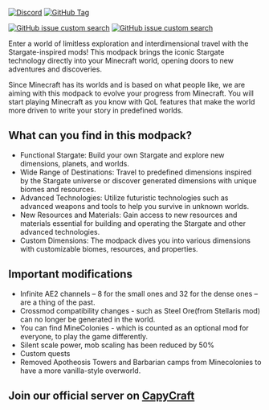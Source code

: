 [![Discord](https://img.shields.io/discord/1221428346118733864?style=for-the-badge&logo=discord&label=Discord)](https://discord.gg/exV9JXJdEn) [![GitHub Tag](https://img.shields.io/github/v/tag/Nightw4re/universum?style=for-the-badge&logo=curseforge&label=Version)](https://www.curseforge.com/minecraft/modpacks/universum)

[![GitHub issue custom search](https://img.shields.io/github/issues-search?query=repo%3ANightw4re%2Funiversum%20state%3Aopen%20-label%3Aidle%20label%3Abug&style=for-the-badge&label=Bugs&color=orange)](https://github.com/Nightw4re/universum/issues)
[![GitHub issue custom search](https://img.shields.io/github/issues-search?query=repo%3ANightw4re%2Funiversum%20state%3Aopen%20-label%3Aidle%20label%3Aenhancement&style=for-the-badge&label=Requests)](https://github.com/Nightw4re/universum/issues)

Enter a world of limitless exploration and interdimensional travel with the Stargate-inspired mods! This modpack brings the iconic Stargate technology directly into your Minecraft world, opening doors to new adventures and discoveries.

Since Minecraft has its worlds and is based on what people like, we are aiming with this modpack to evolve your progress from Minecraft. You will start playing Minecraft as you know with QoL features that make the world more driven to write your story in predefined worlds.

## What can you find in this modpack?

*   Functional Stargate: Build your own Stargate and explore new dimensions, planets, and worlds.
*   Wide Range of Destinations: Travel to predefined dimensions inspired by the Stargate universe or discover generated dimensions with unique biomes and resources.
*   Advanced Technologies: Utilize futuristic technologies such as advanced weapons and tools to help you survive in unknown worlds.
*   New Resources and Materials: Gain access to new resources and materials essential for building and operating the Stargate and other advanced technologies.
*   Custom Dimensions: The modpack dives you into various dimensions with customizable biomes, resources, and properties.

## Important modifications

*   Infinite AE2 channels – 8 for the small ones and 32 for the dense ones – are a thing of the past.
*   Crossmod compatibility changes - such as Steel Ore(from Stellaris mod) can no longer be generated in the world.
*   You can find MineColonies - which is counted as an optional mod for everyone, to play the game differently.
*   Silent scale power, mob scaling has been reduced by 50%
*   Custom quests
*   Removed Apotheosis Towers and Barbarian camps from Minecolonies to have a more vanilla-style overworld.

## Join our official server on [CapyCraft](https://discord.gg/exV9JXJdEn)

